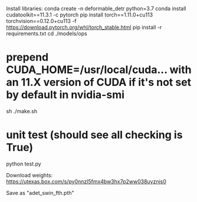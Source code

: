 Install libraries:
conda create -n deformable_detr python=3.7
conda install cudatoolkit==11.3.1 -c pytorch
pip install torch==1.11.0+cu113 torchvision==0.12.0+cu113 -f https://download.pytorch.org/whl/torch_stable.html
pip install -r requirements.txt
cd ./models/ops
# prepend CUDA_HOME=/usr/local/cuda... with an 11.X version of CUDA if it's not set by default in nvidia-smi
sh ./make.sh
# unit test (should see all checking is True)
python test.py



Download weights:
https://utexas.box.com/s/py0nnzl5fmx4bw3hx7p2ww038uyznjs0

Save as "adet_swin_fth.pth"

